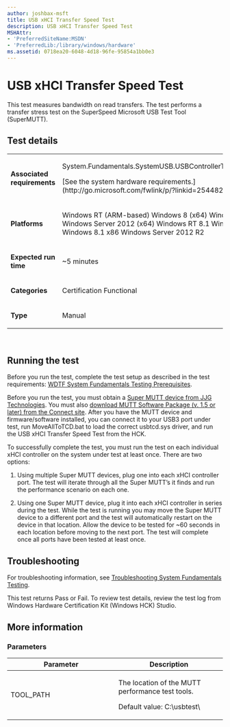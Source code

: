 ```yaml
---
author: joshbax-msft
title: USB xHCI Transfer Speed Test
description: USB xHCI Transfer Speed Test
MSHAttr:
- 'PreferredSiteName:MSDN'
- 'PreferredLib:/library/windows/hardware'
ms.assetid: 0718ea20-6048-4d18-96fe-95854a1bb0e3
---
```


# USB xHCI Transfer Speed Test


This test measures bandwidth on read transfers. The test performs a transfer stress test on the SuperSpeed Microsoft USB Test Tool (SuperMUTT).

## Test details


<table>
<colgroup>
<col width="50%" />
<col width="50%" />
</colgroup>
<tbody>
<tr class="odd">
<td><p><strong>Associated requirements</strong></p></td>
<td><p>System.Fundamentals.SystemUSB.USBControllerTransferSpeed</p>
<p>[See the system hardware requirements.](http://go.microsoft.com/fwlink/p/?linkid=254482)</p></td>
</tr>
<tr class="even">
<td><p><strong>Platforms</strong></p></td>
<td><p>Windows RT (ARM-based) Windows 8 (x64) Windows 8 (x86) Windows Server 2012 (x64) Windows RT 8.1 Windows 8.1 x64 Windows 8.1 x86 Windows Server 2012 R2</p></td>
</tr>
<tr class="odd">
<td><p><strong>Expected run time</strong></p></td>
<td><p>~5 minutes</p></td>
</tr>
<tr class="even">
<td><p><strong>Categories</strong></p></td>
<td><p>Certification Functional</p></td>
</tr>
<tr class="odd">
<td><p><strong>Type</strong></p></td>
<td><p>Manual</p></td>
</tr>
</tbody>
</table>

 

## Running the test


Before you run the test, complete the test setup as described in the test requirements: [WDTF System Fundamentals Testing Prerequisites](wdtf-system-fundamentals-testing-prerequisites.md).

Before you run the test, you must obtain a [Super MUTT device from JJG Technologies](http://go.microsoft.com/fwlink/p/?linkid=320147). You must also [download MUTT Software Package (v. 1.5 or later) from the Connect site](http://go.microsoft.com/fwlink/p/?LinkId=249141). After you have the MUTT device and firmware/software installed, you can connect it to your USB3 port under test, run MoveAllToTCD.bat to load the correct usbtcd.sys driver, and run the USB xHCI Transfer Speed Test from the HCK.

To successfully complete the test, you must run the test on each individual xHCI controller on the system under test at least once. There are two options:

1.  Using multiple Super MUTT devices, plug one into each xHCI controller port. The test will iterate through all the Super MUTT’s it finds and run the performance scenario on each one.

2.  Using one Super MUTT device, plug it into each xHCI controller in series during the test. While the test is running you may move the Super MUTT device to a different port and the test will automatically restart on the device in that location. Allow the device to be tested for ~60 seconds in each location before moving to the next port. The test will complete once all ports have been tested at least once.

## Troubleshooting


For troubleshooting information, see [Troubleshooting System Fundamentals Testing](troubleshooting-system-fundamentals-testing.md).

This test returns Pass or Fail. To review test details, review the test log from Windows Hardware Certification Kit (Windows HCK) Studio.

## More information


### Parameters

<table>
<colgroup>
<col width="50%" />
<col width="50%" />
</colgroup>
<thead>
<tr class="header">
<th>Parameter</th>
<th>Description</th>
</tr>
</thead>
<tbody>
<tr class="odd">
<td><p>TOOL_PATH</p></td>
<td><p>The location of the MUTT performance test tools.</p>
<p>Default value: C:\usbtest\</p></td>
</tr>
</tbody>
</table>

 

 

 






